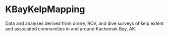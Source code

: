 # KBayKelpMapping
Data and analyses derived from drone, ROV, and dive surveys of kelp extent and associated communities in and around Kachemak Bay, AK.
